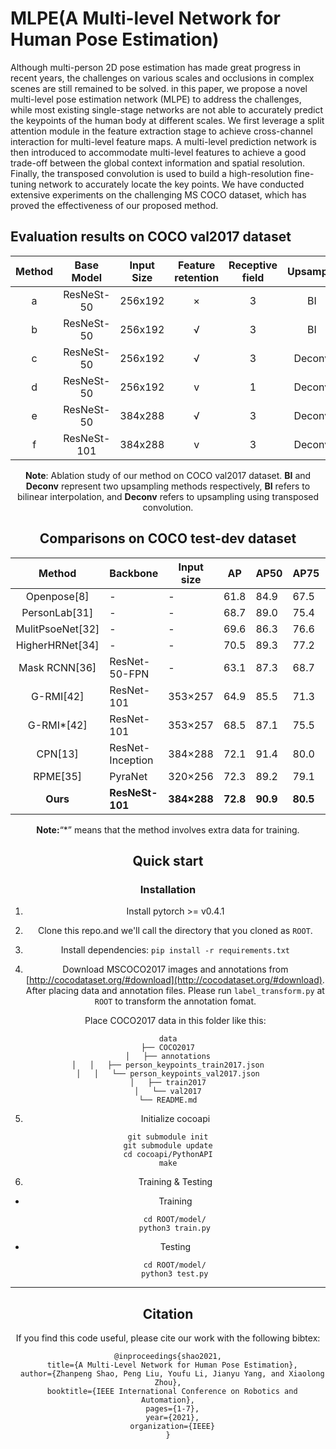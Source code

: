 # MLPE(A Multi-level Network for Human Pose Estimation)

Although multi-person 2D pose estimation has made great progress in recent years, the challenges on various scales and occlusions in complex scenes are still remained to be solved. in this paper, we propose a novel multi-level pose estimation network (MLPE) to address the challenges, while most existing single-stage networks are not able to accurately predict the keypoints of the human body at different scales. We first leverage a split attention module in the feature extraction stage to achieve cross-channel interaction for multi-level feature maps. A multi-level prediction network is then introduced to accommodate multi-level features to achieve a good trade-off between the global context information and spatial resolution. Finally, the transposed convolution is used to build a high-resolution fine-tuning network to accurately locate the key points. We have conducted extensive experiments on the challenging MS COCO dataset, which has proved the effectiveness of our proposed method.
## Evaluation results on COCO val2017 dataset
<center>

| Method | Base Model | Input Size | Feature  retention | Receptive field | Upsample | AP | AP medium | AP large |
|:------:|:--------:|:-----:|:-------:|:-------:|:-------:|:-------:|:-------:|:-------:|
| a | ResNeSt-50 | 256x192 | × | 3 | BI | 70.1 | 66.5 | 76.7 |
| b | ResNeSt-50 | 256x192 | √ | 3 |    BI    | 70.2 | 66.6 |   77.1   |
| c | ResNeSt-50 | 256x192 | √ | 3 | Deconv | 70.4 | 66.9 | 77.1 |
| d | ResNeSt-50 | 256x192 | v | 1 | Deconv | 70.2 | 66.7 | 76.8 |
| e | ResNeSt-50 | 384x288 | √ | 3 | Deconv | 72.4 | 68.1 | 79.9 |
| f | ResNeSt-101 | 384x288 | v | 3 | Deconv | 73.7 | 69.7 | 81.0 |


**Note**: Ablation study of our method on COCO val2017 dataset. **BI** and **Deconv** represent two upsampling methods respectively, **BI** refers to bilinear interpolation, and **Deconv** refers to upsampling using transposed convolution.

##  Comparisons on COCO test-dev dataset



|      Method      | Backbone         | Input size  | AP       | AP50     | AP75     | APM      | APL      | AR       |
| :--------------: | ---------------- | ----------- | -------- | -------- | -------- | -------- | -------- | -------- |
|   Openpose[8]    | -                | -           | 61.8     | 84.9     | 67.5     | 57.1     | 68.2     | 66.5     |
|  PersonLab[31]   | -                | -           | 68.7     | 89.0     | 75.4     | 64.1     | 75.5     | 75.4     |
| MulitPsoeNet[32] | -                | -           | 69.6     | 86.3     | 76.6     | 65.0     | 76.3     | 73.5     |
| HigherHRNet[34]  | -                | -           | 70.5     | 89.3     | 77.2     | 66.6     | 75.8     | 74.9     |
|  Mask RCNN[36]   | ResNet-50-FPN    | -           | 63.1     | 87.3     | 68.7     | 57.8     | 71.4     | -        |
|    G-RMI[42]     | ResNet-101       | 353×257     | 64.9     | 85.5     | 71.3     | 62.3     | 70.0     | 69.7     |
|    G-RMI*[42]    | ResNet-101       | 353×257     | 68.5     | 87.1     | 75.5     | 65.8     | 73.3     | 73.3     |
|     CPN[13]      | ResNet-Inception | 384×288     | 72.1     | 91.4     | 80.0     | 68.7     | 77.2     | 78.5     |
|     RPME[35]     | PyraNet          | 320×256     | 72.3     | 89.2     | 79.1     | 68.0     | 78.6     | -        |
|     **Ours**     | **ResNeSt-101**  | **384×288** | **72.8** | **90.9** | **80.5** | **69.1** | **79.3** | **79.2** |

**Note:**“*” means that the method involves extra data for training.

## Quick start
### Installation
 1. Install pytorch >= v0.4.1

 2. Clone this repo.and we'll call the directory that you cloned as ```ROOT```.

 3. Install dependencies:
    ```pip install -r requirements.txt```

 4. Download MSCOCO2017 images and annotations from [http://cocodataset.org/#download](http://cocodataset.org/#download). 
After placing data and annotation files. Please run ```label_transform.py``` at ```ROOT``` to transform the annotation fomat.

    Place COCO2017 data in this folder like this:
```
data
├── COCO2017
│   ├── annotations
│	│	├── person_keypoints_train2017.json
│	│	└── person_keypoints_val2017.json
│   ├── train2017
│   └── val2017
└── README.md
```

 5. Initialize cocoapi
```
git submodule init
git submodule update
cd cocoapi/PythonAPI
make
```

 6. Training & Testing
 - Training
 ```
    cd ROOT/model/
    python3 train.py
 ```
 - Testing
 ```
    cd ROOT/model/
    python3 test.py
 ```
 
 ***
 ## Citation
 If you find this code useful, please cite our work with the following bibtex:
 ```
 @inproceedings{shao2021,
   title={A Multi-Level Network for Human Pose Estimation},
   author={Zhanpeng Shao, Peng Liu, Youfu Li, Jianyu Yang, and Xiaolong Zhou},
   booktitle={IEEE International Conference on Robotics and Automation},
   pages={1-7},
   year={2021},
   organization={IEEE}
 }
 ```

